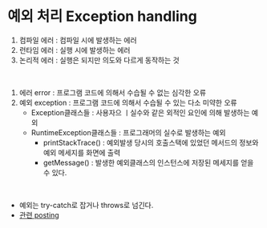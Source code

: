 # 예외 처리 Exception handling

1. 컴파일 에러 : 컴파일 시에 발생하는 에러
2. 런타임 에러 : 실행 시에 발생하는 에러
3. 논리적 에러 : 실행은 되지만 의도와 다르게 동작하는 것

<br />

1. 에러 error : 프로그램 코드에 의해서 수습될 수 없는 심각한 오류
2. 예외 exception : 프로그램 코드에 의해서 수습될 수 있는 다소 미약한 오류
   - Exception클래스들 : 사용자으 ㅣ실수와 같은 외적인 요인에 의해 발생하는 예외
   - RuntimeException클래스들 : 프로그래머의 실수로 발생하는 예외
     - printStackTrace() : 예외발생 당시의 호출스택에 있었던 메서드의 정보와 예외 메세지를 화면에 출력
     - getMessage() : 발생한 예외클래스의 인스턴스에 저장된 메세지를 얻을 수 있다.

<br />

- 예외는 try-catch로 잡거나 throws로 넘긴다.
- <a href="https://liltdevs.tistory.com/138">관련 posting</a>